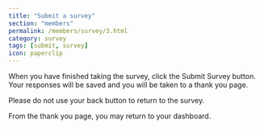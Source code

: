 ```yaml
---
title: "Submit a survey"
section: "members"
permalink: /members/survey/3.html
category: survey
tags: [submit, survey]
icon: paperclip
---
```


When you have finished taking the survey, click the Submit Survey button. Your responses will be saved and you will be taken to a thank you page.

Please do not use your back button to return to the survey.

From the thank you page, you may return to your dashboard.
